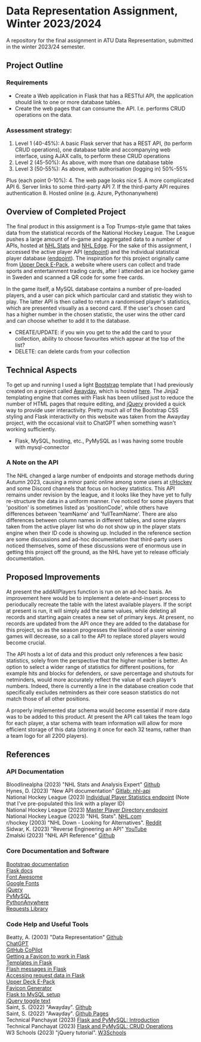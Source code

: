 # Data Representation Assignment, Winter 2023/2024

A repository for the final assignment in ATU Data Representation, submitted in the winter 2023/24 semester.

## Project Outline

### Requirements

- Create a Web application in Flask that has a RESTful API, the application should link to one or more database tables.
- Create the web pages that can consume the API. I.e. performs CRUD operations on the data.

### Assessment strategy:

1. Level 1 (40-45%): A basic Flask server that has a REST API, (to perform CRUD operations), one database table and accompanying web interface, using AJAX calls, to perform these CRUD operations
2. Level 2 (45-50%): As above, with more than one database table
3. Level 3 (50-55%): As above, with authorisation (logging in) 50%-55%

Plus (each point 0-10%):
4. The web page looks nice
5. A more complicated API
6. Server links to some third-party API
7. If the third-party API requires authentication
8. Hosted online (e.g. Azure, Pythonanywhere)

## Overview of Completed Project

The final product in this assignment is a Top Trumps-style game that takes data from the statistical records of the National Hockey League. The League pushes a large amount of in-game and aggregated data to a number of APIs, hosted at [NHL Stats](https://www.nhl.com/stats/) and [NHL Edge](https://edge.nhl.com/). For the sake of this assignment, I accessed the active player API ([endpoint](https://search.d3.nhle.com/api/v1/search/player?q=*&culture=en-us&limit=6000)) and the individual statistical player database ([endpoint](https://api-web.nhle.com/v1/player/8477846/landing)). The inspiration for this project originally came from [Upper Deck E-Pack](https://www.upperdeckepack.com/), a website where users can collect and trade sports and entertainment trading cards, after I attended an ice hockey game in Sweden and scanned a QR code for some free cards.

In the game itself, a MySQL database contains a number of pre-loaded players, and a user can pick which particular card and statistic they wish to play. The latter API is then called to return a randomised player's statistics, which are presented visually as a second card. If the user's chosen card has a higher number in the chosen statistic, the user wins the other card and can choose whether to add it to the database.

- CREATE/UPDATE: if you win you get to the add the card to your collection, ability to choose favourites which appear at the top of the list?
- DELETE: can delete cards from your collection

## Technical Aspects

To get up and running I used a light [Bootstrap](https://getbootstrap.com/docs/4.1/getting-started/introduction/) template that I had previously created on a project called [Awayday](https://github.com/kiehozero/away-day), which is hosted [here](https://kiehozero.github.io/away-day/index.html). The Jinja2 templating engine that comes with Flask has been utilised just to reduce the number of HTML pages that require editing, and [jQuery](https://api.jquery.com/) provided a quick way to provide user interactivity. Pretty much all of the Bootstrap CSS styling and Flask interactivity on this website was taken from the Awayday project, with the occasional visit to ChatGPT when something wasn't working sufficiently.

- Flask, MySQL, hosting, etc., PyMySQL as I was having some trouble with mysql-connector

### A Note on the API

The NHL changed a large number of endpoints and storage methods during Autumn 2023, causing a minor panic online among some users at [r/Hockey](https://www.reddit.com/r/hockey/) and some Discord channels that focus on hockey statistics. This API remains under revision by the league, and it looks like they have yet to fully re-structure the data in a uniform manner. I've noticed for some players that 'position' is sometimes listed as 'positionCode', while others have differences between 'teamName' and 'fullTeamName'. There are also differences between column names in different tables, and some players taken from the active player list who do not show up in the player stats engine when their ID code is showing up. Included in the reference section are some discussions and ad-hoc documentation that third-party users noticed themselves, some of these discussions were of enormous use in getting this project off the ground, as the NHL have yet to release officialy documentation.

## Proposed Improvements

At present the addAllPlayers function is run on an ad-hoc basis. An improvement here would be to implement a delete-and-insert process to perioducally recreate the table with the latest available players. If the script at present is run, it will simply add the same values, while deleting all records and starting again creates a new set of primary keys. At present, no records are updated from the API once they are added to the database for this project, so as the season progresses the likelihood of a user winning games will decrease, so a call to the API to replace stored players would become crucial.

The API hosts a lot of data and this product only references a few basic statistics, solely from the perspective that the higher number is better. An option to select a wider range of statistics for different positions, for example hits and blocks for defenders, or save percentage and shutouts for netminders, would more accurately reflect the value of each player's numbers. Indeed, there is currently a line in the database creation code that specifically excludes netminders as their core season statistics do not match those of all other positions.

A properly implemented star schema would become essential if more data was to be added to this product. At present the API call takes the team logo for each player, a star schema with team information will allow for more efficient storage of this data (storing it once for each 32 teams, rather than a team logo for all 2200 players).

## References

### API Documentation

Bloodlinealpha (2023) "NHL Stats and Analysis Expert" [Github](https://github.com/bloodlinealpha/NHL-Stats-and-Analysis-Expert/blob/main/nhlAPI.json)
\
Hynes, D. (2023) "New API documentation" [Gitlab: nhl-api](https://gitlab.com/dword4/nhlapi/-/blob/master/new-api.md)
\
National Hockey League (2023) [Individual Player Statistics endpoint](https://api-web.nhle.com/v1/player/8477846/landing) (Note that I've pre-populated this link with a player ID)
\
National Hockey League (2023) [Master Player Directory endpoint](https://search.d3.nhle.com/api/v1/search/player?q=*&culture=en-us&limit=6000)
\
National Hockey League (2023) "NHL Stats". [NHL.com](https://www.nhl.com/stats/)
\
r/hockey (2003) "NHL Down - Looking for Alternatives". [Reddit](https://www.reddit.com/r/hockey/comments/17qu8by/nhl_api_down_looking_for_alternatives_software/)
\
Sidwar, K. (2023) "Reverse Engineering an API" [YouTube](https://www.youtube.com/watch?v=wjo68W2qkqw)
\
Zmalski (2023) "NHL API Reference" [Github](https://github.com/Zmalski/NHL-API-Reference)

### Core Documentation and Software

[Bootstrap documentation](https://getbootstrap.com/docs/4.1/getting-started/introduction/)
\
[Flask docs](https://flask.palletsprojects.com/en/2.0.x/)
\
[Font Awesome](https://fontawesome.com/)
\
[Google Fonts](https://fonts.google.com/specimen/Titillium+Web)
\
[jQuery](https://api.jquery.com/)
\
[PyMySQL](https://pypi.org/project/pymysql/)
\
[PythonAnywhere](https://help.pythonanywhere.com/pages/Flask/)
\
[Requests Library](https://requests.readthedocs.io/en/latest/user/quickstart/)

### Code Help and Useful Tools

Beatty, A. (2003) "Data Representation" [Github](https://github.com/andrewbeattycourseware/datarepresentation)
\
[ChatGPT](https://chat.openai.com/)
\
[GitHub CoPilot](https://copilot.github.com/)
\
[Getting a Favicon to work in Flask](https://flask.palletsprojects.com/en/1.1.x/patterns/favicon/)
\
[Templates in Flask](https://flask.palletsprojects.com/en/3.0.x/tutorial/templates/)
\
[Flash messages in Flask](https://flask.palletsprojects.com/en/3.0.x/patterns/flashing/)
\
[Accessing request data in Flask](https://flask.palletsprojects.com/en/3.0.x/quickstart/#accessing-request-data)
\
[Upper Deck E-Pack](https://www.upperdeckepack.com/)
\
[Favicon Generator](https://favicon.io/favicon-converter/)
\
[Flask to MySQL setup](https://www.askpython.com/python-modules/flask/flask-mysql-database)
\
[jQuery toggle text](https://www.w3schools.com/howto/howto_js_toggle_text.asp)
\
Saint, S. (2022) "Awayday". [Github](https://github.com/kiehozero/away-day)
\
Saint, S. (2022) "Awayday". [Github Pages](https://kiehozero.github.io/away-day/index.html)
\
Technical Panchayat (2023) [Flask and PyMySQL: Introduction](https://medium.com/@technicalpanchayat18/flask-pymysql-introduction-ae00ab1821f)
\
Technical Panchayat (2023) [Flask and PyMySQL: CRUD Operations](https://medium.com/@technicalpanchayat18/flask-pymysql-crud-operations-93c279b84c4c)
\
W3 Schools (2023) "jQuery tutorial". [W3Schools](https://www.w3schools.com/jquery/default.asp)
